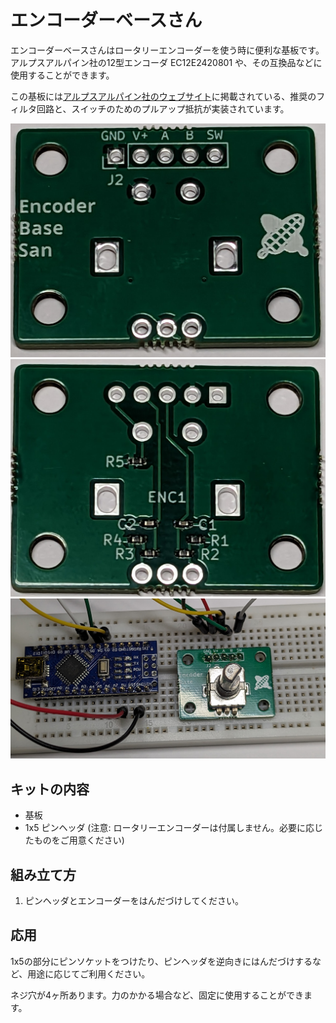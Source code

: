 # エンコーダーベースさん

エンコーダーベースさんはロータリーエンコーダーを使う時に便利な基板です。アルプスアルパイン社の12型エンコーダ EC12E2420801 や、その互換品などに使用することができます。

この基板には[アルプスアルパイン社のウェブサイト](https://tech.alpsalpine.com/j/products/detail/EC12E2420801/)に掲載されている、推奨のフィルタ回路と、スイッチのためのプルアップ抵抗が実装されています。

![](img/fig1.png)
![](img/fig2.png)
![](img/fig3.png)

## キットの内容

- 基板
- 1x5 ピンヘッダ
(注意: ロータリーエンコーダーは付属しません。必要に応じたものをご用意ください)

## 組み立て方

1. ピンヘッダとエンコーダーをはんだづけしてください。

## 応用

1x5の部分にピンソケットをつけたり、ピンヘッダを逆向きにはんだづけするなど、用途に応じてご利用ください。

ネジ穴が4ヶ所あります。力のかかる場合など、固定に使用することができます。
